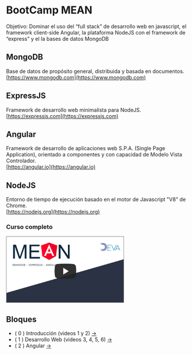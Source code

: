 # BootCamp MEAN

Objetivo: Dominar el uso del “full stack” de desarrollo web en javascript, el framework client-side Angular, la plataforma NodeJS con el framework de “express” y el la bases de datos MongoDB

## MongoDB

Base de datos de propósito general, distribuida y basada en documentos.  
[https://www.mongodb.com](https://www.mongodb.com)

## ExpressJS

Framework de desarrollo web minimalista para NodeJS.  
[https://expressjs.com](https://expressjs.com)

## Angular

Framework de desarrollo de aplicaciones web S.P.A. (Single Page Application), orientado a componentes y con capacidad de Modelo Vista Controlador.  
[https://angular.io](https://angular.io)

## NodeJS

Entorno de tiempo de ejecución basado en el motor de Javascript "V8" de Chrome.  
[https://nodejs.org](https://nodejs.org)

### Curso completo

<a href="https://www.youtube.com/watch?v=lhiBezo7IM0&list=PLaSq7dAKyf2b1k89tb3C4TKsFgP5OzuRr
" target="_blank"><img src="./imgs/playlist.png"
alt="Playlist" width="320" height="180" style="border: solid gray 1px"/></a>

## Bloques

* ( 0 ) Introducción (videos 1 y 2) [->](./bloque-0-introduccion/README.md)
* ( 1 ) Desarrollo Web (videos 3, 4, 5, 6) [->](./bloque-1-web-tech/README.md)
* ( 2 ) Angular [->](./bloque-2-angular/README.md)
<!-- * ( 3 ) NodeJS & Express [->](./bloque-3-node-express/README.md) -->
<!-- * ( 4 ) MongoDB [->](./bloque-4-mongodb/README.md) -->
